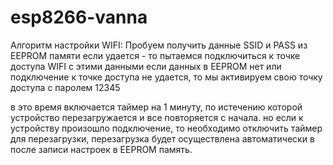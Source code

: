 # esp8266-vanna

Алгоритм настройки WIFI:
Пробуем получить данные SSID и PASS из EEPROM памяти
если удается - то пытаемся подключиться к точке доступа WIFI с этими данными
если данных в EEPROM нет или подключение к точке доступа не удается, то мы активируем свою точку доступа с паролем 12345

в это время включается таймер на 1 минуту, по истечению которой устройство перезагружается и все повторяется с начала.
но если к устройству произошло подключение, то необходимо отключить таймер для перезагрузки, перезагрузка будет осуществлена автоматически в после записи настроек в EEPROM память.

